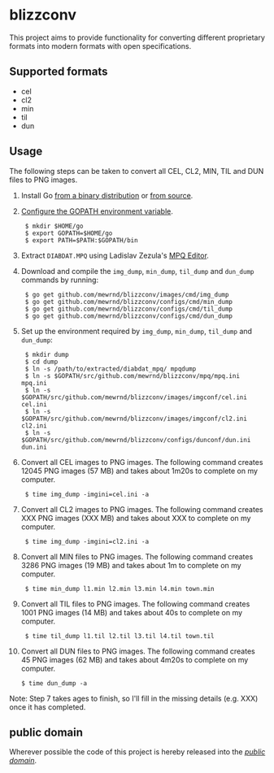 blizzconv
=========

This project aims to provide functionality for converting different proprietary
formats into modern formats with open specifications.

Supported formats
-----------------

* cel
* cl2
* min
* til
* dun

Usage
-----

The following steps can be taken to convert all CEL, CL2, MIN, TIL and DUN files to PNG images.

1. Install Go [from a binary distribution](http://golang.org/doc/install) or [from source](http://golang.org/doc/install/source).
2. [Configure the GOPATH environment variable](http://golang.org/doc/code.html#GOPATH).

		$ mkdir $HOME/go
		$ export GOPATH=$HOME/go
		$ export PATH=$PATH:$GOPATH/bin

3. Extract `DIABDAT.MPQ` using Ladislav Zezula's [MPQ Editor](http://www.zezula.net/en/mpq/download.html).
4. Download and compile the `img_dump`, `min_dump`, `til_dump` and `dun_dump` commands by running:

		$ go get github.com/mewrnd/blizzconv/images/cmd/img_dump
		$ go get github.com/mewrnd/blizzconv/configs/cmd/min_dump
		$ go get github.com/mewrnd/blizzconv/configs/cmd/til_dump
		$ go get github.com/mewrnd/blizzconv/configs/cmd/dun_dump

5. Set up the environment required by `img_dump`, `min_dump`, `til_dump` and `dun_dump`:

		$ mkdir dump
		$ cd dump
		$ ln -s /path/to/extracted/diabdat_mpq/ mpqdump
		$ ln -s $GOPATH/src/github.com/mewrnd/blizzconv/mpq/mpq.ini mpq.ini
		$ ln -s $GOPATH/src/github.com/mewrnd/blizzconv/images/imgconf/cel.ini cel.ini
		$ ln -s $GOPATH/src/github.com/mewrnd/blizzconv/images/imgconf/cl2.ini cl2.ini
		$ ln -s $GOPATH/src/github.com/mewrnd/blizzconv/configs/dunconf/dun.ini dun.ini

6. Convert all CEL images to PNG images. The following command creates 12045 PNG images (57 MB) and takes about 1m20s to complete on my computer.

		$ time img_dump -imgini=cel.ini -a

7. Convert all CL2 images to PNG images. The following command creates XXX PNG images (XXX MB) and takes about XXX to complete on my computer.

		$ time img_dump -imgini=cl2.ini -a

8. Convert all MIN files to PNG images. The following command creates 3286 PNG images (19 MB) and takes about 1m to complete on my computer.

		$ time min_dump l1.min l2.min l3.min l4.min town.min

9. Convert all TIL files to PNG images. The following command creates 1001 PNG images (14 MB) and takes about 40s to complete on my computer.

		$ time til_dump l1.til l2.til l3.til l4.til town.til

10. Convert all DUN files to PNG images. The following command creates 45 PNG images (62 MB) and takes about 4m20s to complete on my computer.

		$ time dun_dump -a

Note: Step 7 takes ages to finish, so I'll fill in the missing details (e.g. XXX) once it has completed.

public domain
-------------

Wherever possible the code of this project is hereby released into the
*[public domain][]*.

[public domain]: https://creativecommons.org/publicdomain/zero/1.0/
